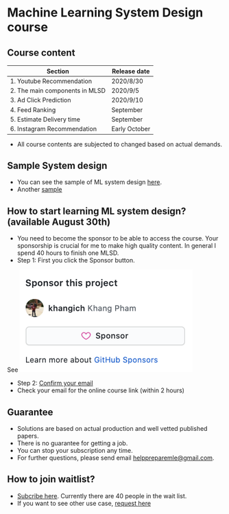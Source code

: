 

# Machine Learning System Design course
## Course content
| Section | Release date |
| ------------- | ------------- |
| 1. Youtube Recommendation | 2020/8/30 |
| 2. The main components in MLSD | 2020/9/5 |
| 3. Ad Click Prediction | 2020/9/10 |
| 4. Feed Ranking | September |
| 5. Estimate Delivery time | September |
| 6. Instagram Recommendation | Early October |

- All course contents are subjected to changed based on actual demands. 


## Sample System design
- You can see the sample of ML system design [here](https://docs.google.com/document/d/12KrfFYxiqCVmjmHiOfIoqBWuOuZEBXcL1RjWFkY7hLk/edit#). 
- Another [sample](https://github.com/khangich/machine-learning-interview/blob/master/design.md)

## How to start learning ML system design? (available August 30th)
- You need to become the sponsor to be able to access the course. Your sponsorship is crucial for me to make high quality content. In general I spend 40 hours to finish one MLSD. 
- Step 1: First you click the Sponsor button.

See [![screen](images/sponsor.png)](https://github.com/sponsors/khangich)

- Step 2: [Confirm your email](https://forms.gle/vYHK4ZaCdrMyw7Cw6)
- Check your email for the online course link (within 2 hours)

## Guarantee
- Solutions are based on actual production and well vetted published papers. 
- There is no guarantee for getting a job. 
- You can stop your subscription any time. 
- For further questions, please send email helppreparemle@gmail.com. 

## How to join waitlist?
- [Subcribe here](https://docs.google.com/forms/d/1V3m00czxwGcFgjMP_o4vjRuDt1l8nkkNL5zM0UNLEGI/edit). Currently there are 40 people in the wait list. 
- If you want to see other use case, [request here](https://forms.gle/ALsKMik5ocwptUZh7)
